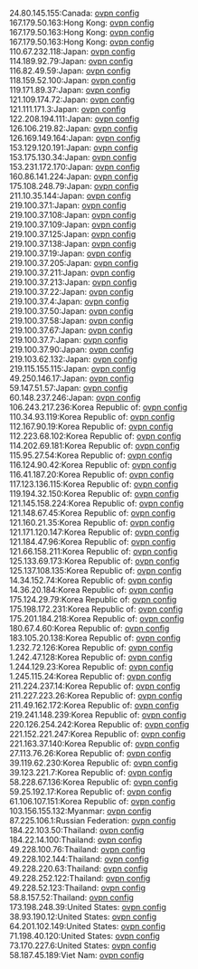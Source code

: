 24.80.145.155:Canada: [ovpn config](vpn/24_80_145_155.ovpn)  
167.179.50.163:Hong Kong: [ovpn config](vpn/167_179_50_163.ovpn)  
167.179.50.163:Hong Kong: [ovpn config](vpn/167_179_50_163.ovpn)  
167.179.50.163:Hong Kong: [ovpn config](vpn/167_179_50_163.ovpn)  
110.67.232.118:Japan: [ovpn config](vpn/110_67_232_118.ovpn)  
114.189.92.79:Japan: [ovpn config](vpn/114_189_92_79.ovpn)  
116.82.49.59:Japan: [ovpn config](vpn/116_82_49_59.ovpn)  
118.159.52.100:Japan: [ovpn config](vpn/118_159_52_100.ovpn)  
119.171.89.37:Japan: [ovpn config](vpn/119_171_89_37.ovpn)  
121.109.174.72:Japan: [ovpn config](vpn/121_109_174_72.ovpn)  
121.111.171.3:Japan: [ovpn config](vpn/121_111_171_3.ovpn)  
122.208.194.111:Japan: [ovpn config](vpn/122_208_194_111.ovpn)  
126.106.219.82:Japan: [ovpn config](vpn/126_106_219_82.ovpn)  
126.169.149.164:Japan: [ovpn config](vpn/126_169_149_164.ovpn)  
153.129.120.191:Japan: [ovpn config](vpn/153_129_120_191.ovpn)  
153.175.130.34:Japan: [ovpn config](vpn/153_175_130_34.ovpn)  
153.231.172.170:Japan: [ovpn config](vpn/153_231_172_170.ovpn)  
160.86.141.224:Japan: [ovpn config](vpn/160_86_141_224.ovpn)  
175.108.248.79:Japan: [ovpn config](vpn/175_108_248_79.ovpn)  
211.10.35.144:Japan: [ovpn config](vpn/211_10_35_144.ovpn)  
219.100.37.1:Japan: [ovpn config](vpn/219_100_37_1.ovpn)  
219.100.37.108:Japan: [ovpn config](vpn/219_100_37_108.ovpn)  
219.100.37.109:Japan: [ovpn config](vpn/219_100_37_109.ovpn)  
219.100.37.125:Japan: [ovpn config](vpn/219_100_37_125.ovpn)  
219.100.37.138:Japan: [ovpn config](vpn/219_100_37_138.ovpn)  
219.100.37.19:Japan: [ovpn config](vpn/219_100_37_19.ovpn)  
219.100.37.205:Japan: [ovpn config](vpn/219_100_37_205.ovpn)  
219.100.37.211:Japan: [ovpn config](vpn/219_100_37_211.ovpn)  
219.100.37.213:Japan: [ovpn config](vpn/219_100_37_213.ovpn)  
219.100.37.22:Japan: [ovpn config](vpn/219_100_37_22.ovpn)  
219.100.37.4:Japan: [ovpn config](vpn/219_100_37_4.ovpn)  
219.100.37.50:Japan: [ovpn config](vpn/219_100_37_50.ovpn)  
219.100.37.58:Japan: [ovpn config](vpn/219_100_37_58.ovpn)  
219.100.37.67:Japan: [ovpn config](vpn/219_100_37_67.ovpn)  
219.100.37.7:Japan: [ovpn config](vpn/219_100_37_7.ovpn)  
219.100.37.90:Japan: [ovpn config](vpn/219_100_37_90.ovpn)  
219.103.62.132:Japan: [ovpn config](vpn/219_103_62_132.ovpn)  
219.115.155.115:Japan: [ovpn config](vpn/219_115_155_115.ovpn)  
49.250.146.17:Japan: [ovpn config](vpn/49_250_146_17.ovpn)  
59.147.51.57:Japan: [ovpn config](vpn/59_147_51_57.ovpn)  
60.148.237.246:Japan: [ovpn config](vpn/60_148_237_246.ovpn)  
106.243.217.236:Korea Republic of: [ovpn config](vpn/106_243_217_236.ovpn)  
110.34.93.119:Korea Republic of: [ovpn config](vpn/110_34_93_119.ovpn)  
112.167.90.19:Korea Republic of: [ovpn config](vpn/112_167_90_19.ovpn)  
112.223.68.102:Korea Republic of: [ovpn config](vpn/112_223_68_102.ovpn)  
114.202.69.181:Korea Republic of: [ovpn config](vpn/114_202_69_181.ovpn)  
115.95.27.54:Korea Republic of: [ovpn config](vpn/115_95_27_54.ovpn)  
116.124.90.42:Korea Republic of: [ovpn config](vpn/116_124_90_42.ovpn)  
116.41.187.20:Korea Republic of: [ovpn config](vpn/116_41_187_20.ovpn)  
117.123.136.115:Korea Republic of: [ovpn config](vpn/117_123_136_115.ovpn)  
119.194.32.150:Korea Republic of: [ovpn config](vpn/119_194_32_150.ovpn)  
121.145.158.224:Korea Republic of: [ovpn config](vpn/121_145_158_224.ovpn)  
121.148.67.45:Korea Republic of: [ovpn config](vpn/121_148_67_45.ovpn)  
121.160.21.35:Korea Republic of: [ovpn config](vpn/121_160_21_35.ovpn)  
121.171.120.147:Korea Republic of: [ovpn config](vpn/121_171_120_147.ovpn)  
121.184.47.96:Korea Republic of: [ovpn config](vpn/121_184_47_96.ovpn)  
121.66.158.211:Korea Republic of: [ovpn config](vpn/121_66_158_211.ovpn)  
125.133.69.173:Korea Republic of: [ovpn config](vpn/125_133_69_173.ovpn)  
125.137.108.135:Korea Republic of: [ovpn config](vpn/125_137_108_135.ovpn)  
14.34.152.74:Korea Republic of: [ovpn config](vpn/14_34_152_74.ovpn)  
14.36.20.184:Korea Republic of: [ovpn config](vpn/14_36_20_184.ovpn)  
175.124.29.79:Korea Republic of: [ovpn config](vpn/175_124_29_79.ovpn)  
175.198.172.231:Korea Republic of: [ovpn config](vpn/175_198_172_231.ovpn)  
175.201.184.218:Korea Republic of: [ovpn config](vpn/175_201_184_218.ovpn)  
180.67.4.60:Korea Republic of: [ovpn config](vpn/180_67_4_60.ovpn)  
183.105.20.138:Korea Republic of: [ovpn config](vpn/183_105_20_138.ovpn)  
1.232.72.126:Korea Republic of: [ovpn config](vpn/1_232_72_126.ovpn)  
1.242.47.128:Korea Republic of: [ovpn config](vpn/1_242_47_128.ovpn)  
1.244.129.23:Korea Republic of: [ovpn config](vpn/1_244_129_23.ovpn)  
1.245.115.24:Korea Republic of: [ovpn config](vpn/1_245_115_24.ovpn)  
211.224.237.14:Korea Republic of: [ovpn config](vpn/211_224_237_14.ovpn)  
211.227.223.26:Korea Republic of: [ovpn config](vpn/211_227_223_26.ovpn)  
211.49.162.172:Korea Republic of: [ovpn config](vpn/211_49_162_172.ovpn)  
219.241.148.239:Korea Republic of: [ovpn config](vpn/219_241_148_239.ovpn)  
220.126.254.242:Korea Republic of: [ovpn config](vpn/220_126_254_242.ovpn)  
221.152.221.247:Korea Republic of: [ovpn config](vpn/221_152_221_247.ovpn)  
221.163.37.140:Korea Republic of: [ovpn config](vpn/221_163_37_140.ovpn)  
27.113.76.26:Korea Republic of: [ovpn config](vpn/27_113_76_26.ovpn)  
39.119.62.230:Korea Republic of: [ovpn config](vpn/39_119_62_230.ovpn)  
39.123.221.7:Korea Republic of: [ovpn config](vpn/39_123_221_7.ovpn)  
58.228.67.136:Korea Republic of: [ovpn config](vpn/58_228_67_136.ovpn)  
59.25.192.17:Korea Republic of: [ovpn config](vpn/59_25_192_17.ovpn)  
61.106.107.151:Korea Republic of: [ovpn config](vpn/61_106_107_151.ovpn)  
103.156.155.132:Myanmar: [ovpn config](vpn/103_156_155_132.ovpn)  
87.225.106.1:Russian Federation: [ovpn config](vpn/87_225_106_1.ovpn)  
184.22.103.50:Thailand: [ovpn config](vpn/184_22_103_50.ovpn)  
184.22.14.100:Thailand: [ovpn config](vpn/184_22_14_100.ovpn)  
49.228.100.76:Thailand: [ovpn config](vpn/49_228_100_76.ovpn)  
49.228.102.144:Thailand: [ovpn config](vpn/49_228_102_144.ovpn)  
49.228.220.63:Thailand: [ovpn config](vpn/49_228_220_63.ovpn)  
49.228.252.122:Thailand: [ovpn config](vpn/49_228_252_122.ovpn)  
49.228.52.123:Thailand: [ovpn config](vpn/49_228_52_123.ovpn)  
58.8.157.52:Thailand: [ovpn config](vpn/58_8_157_52.ovpn)  
173.198.248.39:United States: [ovpn config](vpn/173_198_248_39.ovpn)  
38.93.190.12:United States: [ovpn config](vpn/38_93_190_12.ovpn)  
64.201.102.149:United States: [ovpn config](vpn/64_201_102_149.ovpn)  
71.198.40.120:United States: [ovpn config](vpn/71_198_40_120.ovpn)  
73.170.227.6:United States: [ovpn config](vpn/73_170_227_6.ovpn)  
58.187.45.189:Viet Nam: [ovpn config](vpn/58_187_45_189.ovpn)  
